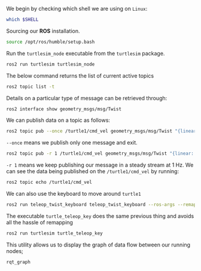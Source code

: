 We begin by checking which shell we are using on `Linux`:
```bash
which $SHELL
```
Sourcing our **ROS** installation.
```bash
source /opt/ros/humble/setup.bash
```
Run the `turtlesim_node` executable from the `turtlesim` package.
```bash
ros2 run turtlesim turtlesim_node
```
The below command returns the list of current active topics
```bash
ros2 topic list -t
```
Details on a particular type of message can be retrieved through: 
```bash
ros2 interface show geometry_msgs/msg/Twist
```
We can publish data on a topic as follows:
```bash
ros2 topic pub --once /turtle1/cmd_vel geometry_msgs/msg/Twist "{linear: {x: 1.}}"
```
`--once` means we publish only one message and exit.
```bash
ros2 topic pub -r 1 /turtle1/cmd_vel geometry_msgs/msg/Twist "{linear: {x: 1.,y: 0.,z:0.}, angular:{x: 0.,y: 0.,z: .7}}"
```
`-r 1` means we keep publishing our message in a steady stream at 1 Hz.
We can see the data being published on the `/turtle1/cmd_vel` by running:
```bash
ros2 topic echo /turtle1/cmd_vel
```
We can also use the keyboard to move around `turtle1`
```bash
ros2 run teleop_twist_keyboard teleop_twist_keyboard --ros-args --remap cmd_vel:=/turtle1/cmd_vel
```
The executable `turtle_teleop_key` does the same previous thing and avoids all the hassle of remapping
```bash
ros2 run turtlesim turtle_teleop_key
```
This utility allows us to display the graph of data flow between our running nodes; 
```bash
rqt_graph
```
